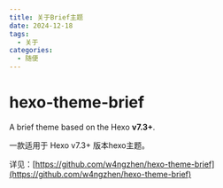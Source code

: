 ```yaml
---
title: 关于Brief主题
date: 2024-12-18
tags:
  - 关于
categories:
  - 随便
---
```


# hexo-theme-brief

A brief theme based on the Hexo **v7.3+**.

一款适用于 Hexo v7.3+ 版本hexo主题。

详见：[https://github.com/w4ngzhen/hexo-theme-brief](https://github.com/w4ngzhen/hexo-theme-brief)